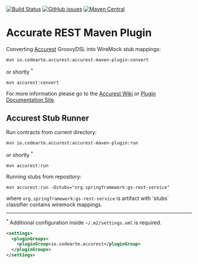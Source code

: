 [![Build Status](https://travis-ci.org/Codearte/accurest-maven-plugin.svg?branch=master)](https://travis-ci.org/Codearte/accurest-maven-plugin) [![GitHub issues](https://img.shields.io/github/issues/Codearte/accurest.svg)](https://github.com/Codearte/accurest/labels/maven) [![Maven Central](https://img.shields.io/maven-central/v/io.codearte.accurest/accurest-maven-plugin.svg)](https://maven-badges.herokuapp.com/maven-central/io.codearte.accurest/accurest-maven-plugin)

Accurate REST Maven Plugin
====

Converting [Accurest](https://github.com/Codearte/accurest/wiki/1.-Introduction) GroovyDSL into WireMock stub mappings:

    mvn io.codearte.accurest:accurest-maven-plugin:convert
    
or shortly <sup>*</sup>

    mvn accurest:convert
    
For more information please go to the [Accurest Wiki](https://github.com/Codearte/accurest/wiki/2.2-Maven-Project) or [Plugin Documentation Site](http://codearte.github.io/accurest-maven-plugin/plugin-info.html).
  

    

Accurest Stub Runner
---

Run contracts from current directory:

    mvn io.codearte.accurest:accurest-maven-plugin:run
    
or shortly <sup>*</sup>

    mvn accurest:run

Running stubs from repository:

    mvn accurest:run -Dstubs="org.springframework:gs-rest-service"  

where `org.springframework:gs-rest-service` is artifact with 'stubs` classifier contains wiremock mappings.

---

<sup>*</sup> Additional configuration inside `~/.m2/settings.xml` is required.

```xml
<settings>
  <pluginGroups>
    <pluginGroup>io.codearte.accurest</pluginGroup>
  </pluginGroups>
</settings>

```

